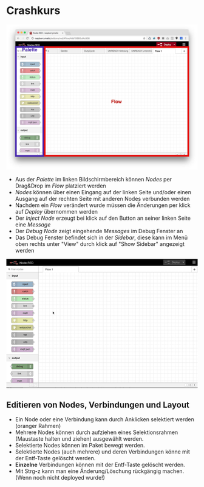 # Crashkurs


![](/wiki/images/crash-1.png)
* Aus der _Palette_ im linken Bildschirmbereich können _Nodes_ per Drag&Drop im _Flow_ platziert werden
* _Nodes_ können über einen Eingang auf der linken Seite und/oder einen Ausgang auf der rechten Seite mit anderen Nodes verbunden werden
* Nachdem ein _Flow_ verändert wurde müssen die Änderungen per klick auf _Deploy_ übernommen werden
* Der _Inject Node_ erzeugt bei klick auf den Button an seiner linken Seite eine _Message_
* Der _Debug Node_ zeigt eingehende _Messages_ im Debug Fenster an
* Das Debug Fenster befindet sich in der _Sidebar_, diese kann im Menü oben rechts unter "View" durch klick auf "Show Sidebar" angezeigt werden


![](/wiki/images/crash-2.mov.gif)

## Editieren von Nodes, Verbindungen und Layout
* Ein Node oder eine Verbindung kann durch Anklicken selektiert werden (oranger Rahmen)
* Mehrere Nodes können durch aufziehen eines Selektionsrahmen (Maustaste halten und ziehen) ausgewählt werden. 
* Selektierte Nodes können im Paket bewegt werden.
* Selektierte Nodes (auch mehrere) und deren Verbindungen könne mit der Entf-Taste gelöscht werden.
* **Einzelne** Verbindungen können mit der Entf-Taste gelöscht werden. 
* Mit Strg-z kann man eine Änderung/Löschung rückgängig machen. (Wenn noch nicht deployed wurde!)

